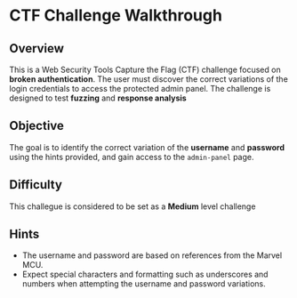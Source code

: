 # CTF Challenge Walkthrough

## Overview

This is a Web Security Tools Capture the Flag (CTF) challenge focused on **broken authentication**. The user must discover the correct variations of the login credentials to access the protected admin panel. The challenge is designed to test **fuzzing** and **response analysis**

## Objective

The goal is to identify the correct variation of the **username** and **password** using the hints provided, and gain access to the `admin-panel` page.

## Difficulty

This challegue is considered to be set as a **Medium** level challenge

## Hints

- The username and password are based on references from the Marvel MCU.
- Expect special characters and formatting such as underscores and numbers when attempting the username and password variations.
